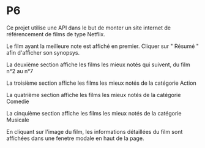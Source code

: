 # P6

Ce projet utilise une API dans le but de monter un site internet de référencement de films de type  Netflix.


Le film ayant la meilleure note est affiché en premier. Cliquer sur " Résumé " afin d'afficher son synopsys.

La deuxième section affiche les films les mieux notés qui suivent, du film n°2 au n°7

La troisième section affiche les films les mieux notés de la catégorie Action

La quatrième section affiche les films les mieux notés de la catégorie Comedie

La cinquième section affiche les films les mieux notés de la catégorie Musicale


En cliquant sur l'image du film, les informations détaillées du film sont affichées dans une fenetre modale en haut de la page.
